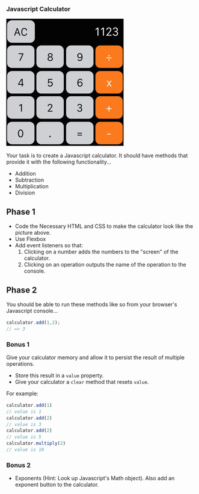 ### Javascript Calculator

![](assets/calc-cropped.jpg)

Your task is to create a Javascript calculator. It should have methods that provide it with the following functionality...
* Addition
* Subtraction
* Multiplication
* Division


## Phase 1

* Code the Necessary HTML and CSS to make the calculator look like the picture above.
* Use Flexbox
* Add event listeners so that:
  1. Clicking on a number adds the numbers to the "screen" of the calculator.
  2. Clicking on an operation outputs the name of the operation to the console.

## Phase 2

You should be able to run these methods like so from your browser's Javascript console...
```js
calculator.add(1,2);
// => 3
```

### Bonus 1

Give your calculator memory and allow it to persist the result of multiple operations.
* Store this result in a `value` property.
* Give your calculator a `clear` method that resets `value`.

For example:

```js
calculator.add(1)
// value is 1
calculator.add(2)
// value is 3
calculator.add(2)
// value is 5
calculator.multiply(2)
// value is 10
```

### Bonus 2
* Exponents (Hint: Look up Javascript's Math object). Also add an exponent button to the calculator.

